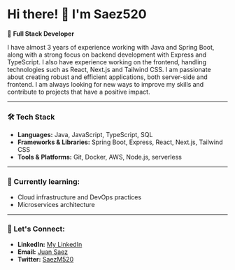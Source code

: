 # Hi there! 👋 I'm Saez520

🚀 **Full Stack Developer** 

I have almost 3 years of experience working with Java and Spring Boot, along with a strong focus on backend development with Express and TypeScript. I also have experience working on the frontend, handling technologies such as React, Next.js and Tailwind CSS. I am passionate about creating robust and efficient applications, both server-side and frontend.
I am always looking for new ways to improve my skills and contribute to projects that have a positive impact.

---

### 🛠️ Tech Stack
- **Languages:** Java, JavaScript, TypeScript, SQL
- **Frameworks & Libraries:** Spring Boot, Express, React, Next.js, Tailwind CSS
- **Tools & Platforms:** Git, Docker, AWS, Node.js, serverless

---

### 🌱 Currently learning:
- Cloud infrastructure and DevOps practices
- Microservices architecture

---
<!--
### ✨ Projects
Here are some of the projects I'm proud of:
- **Project 1:** _Short description with a link to the repo_ 
- **Project 2:** _Another description with a link_

---
-->
### 💬 Let's Connect:
- **LinkedIn:** [My LinkedIn](https://www.linkedin.com/in/juan-saez-482a81236)
- **Email:** [Juan Saez](juansaezpg@gmail.com)
- **Twitter:** [SaezM520](https://twitter.com/saezm520)
<!--
**Saez520/Saez520** is a ✨ _special_ ✨ repository because its `README.md` (this file) appears on your GitHub profile.

Here are some ideas to get you started:

- 🔭 I’m currently working on ...
- 🌱 I’m currently learning ...
- 👯 I’m looking to collaborate on ...
- 🤔 I’m looking for help with ...
- 💬 Ask me about ...
- 📫 How to reach me: ...
- 😄 Pronouns: ...
- ⚡ Fun fact: ...
-->
